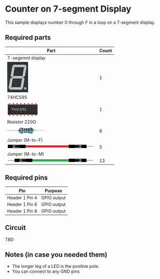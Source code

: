 # Counter on 7-segment Display

This sample displays number 0 through F in a loop on a 7-segment display.

## Required parts
| Part | Count |
|---------|---------|
| 7-segemnt display<br/>
![7-segment](../imgs/7-segment.png)| 1 |
| 74HC595<br/>
![74HC595](../imgs/74hc595.png)| 1 |
| Resistor 220Ω <br/>
![220ohm](../imgs/220ohm.png)| 8 | 
| Jumper (M-to-F) <br/>
![jumper](../imgs/jumper.png)| 5 |
| Jumper (M-to-M) <br/>
![jumper](../imgs/jumper-mm.png)| 13 |

## Required pins

| Pin | Purpose |
|---------|---------|
| Header 1 Pin 4 | GPIO output|
| Header 1 Pin 6 | GPIO output|
| Header 1 Pin 8 | GPIO output|

## Circuit

TBD

## Notes (in case you needed them)

* The longer leg of a LED is the positive pole.
* You can connect to any GND pins
